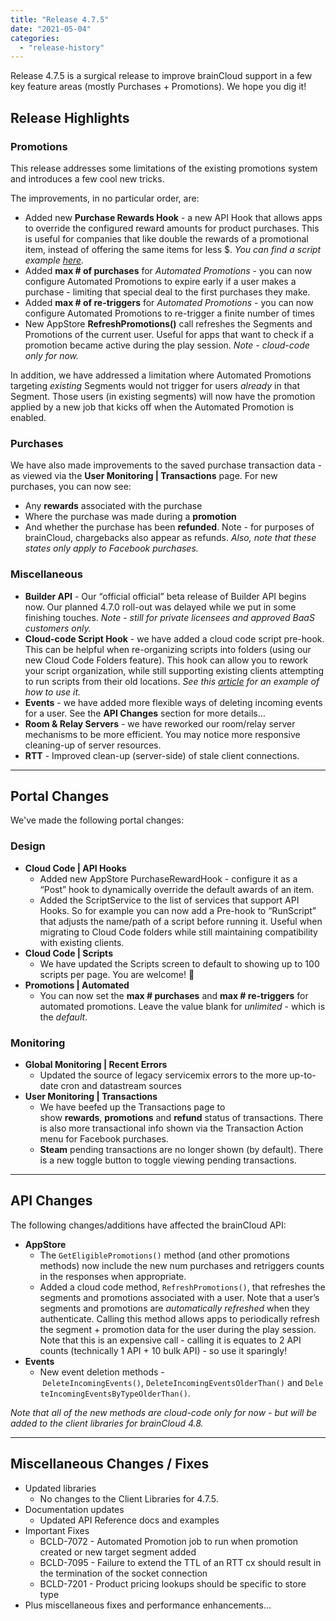 ```yaml
---
title: "Release 4.7.5"
date: "2021-05-04"
categories: 
  - "release-history"
---
```


Release 4.7.5 is a surgical release to improve brainCloud support in a few key feature areas (mostly Purchases + Promotions). We hope you dig it! 

## Release Highlights

### Promotions

This release addresses some limitations of the existing promotions system and introduces a few cool new tricks.

The improvements, in no particular order, are:

- Added new **Purchase Rewards Hook** - a new API Hook that allows apps to override the configured reward amounts for product purchases. This is useful for companies that like double the rewards of a promotional item, instead of offering the same items for less $. _You can find a script example [here](http://help.getbraincloud.com/en/articles/5196453-using-a-post-hooked-cloud-script-to-override-product-purchase-rewards)._
- Added **max # of purchases** for _Automated Promotions_ - you can now configure Automated Promotions to expire early if a user makes a purchase - limiting that special deal to the first <x> purchases they make.
- Added **max # of re-triggers** for _Automated Promotions_ - you can now configure Automated Promotions to re-trigger a finite number of times
- New AppStore **RefreshPromotions()** call refreshes the Segments and Promotions of the current user. Useful for apps that want to check if a promotion became active during the play session. _Note - cloud-code only for now._

In addition, we have addressed a limitation where Automated Promotions targeting _existing_ Segments would not trigger for users _already_ in that Segment. Those users (in existing segments) will now have the promotion applied by a new job that kicks off when the Automated Promotion is enabled.

### Purchases

We have also made improvements to the saved purchase transaction data - as viewed via the **User Monitoring | Transactions** page. For new purchases, you can now see:

- Any **rewards** associated with the purchase
- Where the purchase was made during a **promotion**
- And whether the purchase has been **refunded**. Note - for purposes of brainCloud, chargebacks also appear as refunds. _Also, note that these states only apply to Facebook purchases._

### Miscellaneous

- **Builder API** \- Our “official official” beta release of Builder API begins now. Our planned 4.7.0 roll-out was delayed while we put in some finishing touches. _Note - still for private licensees and approved BaaS customers only._
- **Cloud-code Script Hook** - we have added a cloud code script pre-hook. This can be helpful when re-organizing scripts into folders (using our new Cloud Code Folders feature). This hook can allow you to rework your script organization, while still supporting existing clients attempting to run scripts from their old locations. _See this [article](http://help.getbraincloud.com/en/articles/5196058-using-a-pre-hooked-cloud-script-to-locate-the-moved-scripts-for-runscript-call) for an example of how to use it._
- **Events** - we have added more flexible ways of deleting incoming events for a user. See the **API Changes** section for more details…
- **Room & Relay Servers** - we have reworked our room/relay server mechanisms to be more efficient. You may notice more responsive cleaning-up of server resources.
- **RTT** - Improved clean-up (server-side) of stale client connections.

* * *

## Portal Changes

We've made the following portal changes:

### Design

- **Cloud Code | API Hooks**
    - Added new AppStore PurchaseRewardHook - configure it as a “Post” hook to dynamically override the default awards of an item.
    - Added the ScriptService to the list of services that support API Hooks. So for example you can now add a Pre-hook to “RunScript” that adjusts the name/path of a script before running it. Useful when migrating to Cloud Code folders while still maintaining compatibility with existing clients.
- **Cloud Code | Scripts**
    - We have updated the Scripts screen to default to showing up to 100 scripts per page. You are welcome! 🙂
- **Promotions | Automated**
    - You can now set the **max # purchases** and **max # re-triggers** for automated promotions. Leave the value blank for _unlimited_ - which is the _default_.

### Monitoring

- **Global Monitoring | Recent Errors**
    - Updated the source of legacy servicemix errors to the more up-to-date cron and datastream sources
- **User Monitoring | Transactions**
    - We have beefed up the Transactions page to show **rewards**, **promotions** and **refund** status of transactions. There is also more transactional info shown via the Transaction Action menu for Facebook purchases. 
    - **Steam** pending transactions are no longer shown (by default). There is a new toggle button to toggle viewing pending transactions. 

* * *

## API Changes

The following changes/additions have affected the brainCloud API:

- **AppStore**
    - The `GetEligiblePromotions()` method (and other promotions methods) now include the new num purchases and retriggers counts in the responses when appropriate.
    - Added a cloud code method, `RefreshPromotions()`, that refreshes the segments and promotions associated with a user. Note that a user’s segments and promotions are _automatically refreshed_ when they authenticate. Calling this method allows apps to periodically refresh the segment + promotion data for the user during the play session. Note that this is an expensive call - calling it is equates to 2 API counts (technically 1 API + 10 bulk API) - so use it sparingly!
- **Events**
    - New event deletion methods - `DeleteIncomingEvents()`, `DeleteIncomingEventsOlderThan()` and `DeleteIncomingEventsByTypeOlderThan()`. 

_Note that all of the new methods are cloud-code only for now - but will be added to the client libraries for brainCloud 4.8._

* * *

## Miscellaneous Changes / Fixes

- Updated libraries
    - No changes to the Client Libraries for 4.7.5.
- Documentation updates
    - Updated API Reference docs and examples
- Important Fixes
    - BCLD-7072 - Automated Promotion job to run when promotion created or new target segment added
    - BCLD-7095 - Failure to extend the TTL of an RTT cx should result in the termination of the socket connection
    - BCLD-7201 - Product pricing lookups should be specific to store type
- Plus miscellaneous fixes and performance enhancements...
